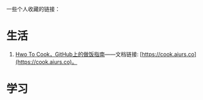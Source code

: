一些个人收藏的链接：

# 生活

1. [Hwo To Cook，GitHub上的做饭指南](https://github.com/Anduin2017/HowToCook)——文档链接: [https://cook.aiurs.co](https://cook.aiurs.co)。

# 学习
